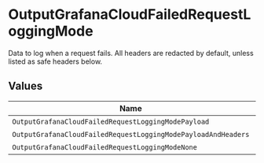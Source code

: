 # OutputGrafanaCloudFailedRequestLoggingMode

Data to log when a request fails. All headers are redacted by default, unless listed as safe headers below.


## Values

| Name                                                          | Value                                                         |
| ------------------------------------------------------------- | ------------------------------------------------------------- |
| `OutputGrafanaCloudFailedRequestLoggingModePayload`           | payload                                                       |
| `OutputGrafanaCloudFailedRequestLoggingModePayloadAndHeaders` | payloadAndHeaders                                             |
| `OutputGrafanaCloudFailedRequestLoggingModeNone`              | none                                                          |